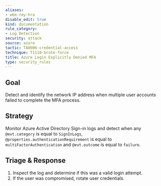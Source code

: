 ```yaml
---
aliases:
- w6m-rmy-hra
disable_edit: true
kind: documentation
rule_category:
- Log Detection
security: attack
source: azure
tactic: TA0006-credential-access
technique: T1110-brute-force
title: Azure Login Explicitly Denied MFA
type: security_rules
---
```


## Goal

Detect and identify the network IP address when multiple user accounts failed to complete the MFA process.

## Strategy

Monitor Azure Active Directory Sign-in logs and detect when any `@evt.category` is equal to `SignInLogs`, `@properties.authenticationRequirement` is equal to `multiFactorAuthentication` and `@evt.outcome` is equal to `failure`.

## Triage & Response 

1. Inspect the log and determine if this was a valid login attempt.
2. If the user was compromised, rotate user credentials.

